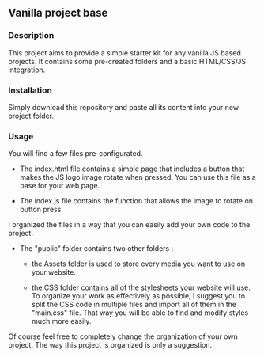 ## Vanilla project base

### Description

This project aims to provide a simple starter kit for any vanilla JS based projects.
It contains some pre-created folders and a basic HTML/CSS/JS integration.

### Installation

Simply download this repository and paste all its content into your new project folder.

### Usage

You will find a few files pre-configurated.

- The index.html file contains a simple page that includes a button that makes the JS logo image rotate when pressed. You can use this file as a base for your web page.

- The index.js file contains the function that allows the image to rotate on button press.

I organized the files in a way that you can easily add your own code to the project.

- The "public" folder contains two other folders :

  - the Assets folder is used to store every media you want to use on your website.

  - the CSS folder contains all of the stylesheets your website will use.
    To organize your work as effectively as possible, I suggest you to split the CSS code in multiple files and import all of them in the "main.css" file. That way you will be able to find and modify styles much more easily.

Of course feel free to completely change the organization of your own project. The way this project is organized is only a suggestion.
